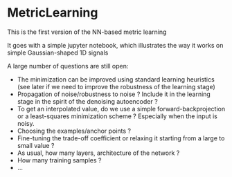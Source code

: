 # MetricLearning

This is the first version of the NN-based metric learning

It goes with a simple jupyter notebook, which illustrates the way it works on simple Gaussian-shaped 1D signals

A large number of questions are still open:
- The minimization can be improved using standard learning heuristics (see later if we need to improve the robustness of the learning stage)
- Propagation of noise/robustness to noise ? Include it in the learning stage in the spirit of the denoising autoencoder ?
- To get an interpolated value, do we use a simple forward-backprojection or a least-squares minimization scheme ? Especially when the input is noisy.
- Choosing the examples/anchor points ?
- Fine-tuning the trade-off coefficient or relaxing it starting from a large to small value ?
- As usual, how many layers, architecture of the network ?
- How many training samples ?
- ...

